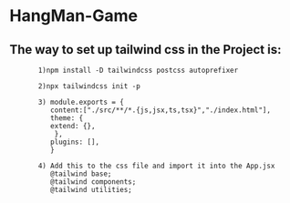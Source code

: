 # HangMan-Game

## The way to set up tailwind css in the Project is: 
           
           1)npm install -D tailwindcss postcss autoprefixer
        
           2)npx tailwindcss init -p

           3) module.exports = {
              content:["./src/**/*.{js,jsx,ts,tsx}","./index.html"],
              theme: {
              extend: {},
               },
              plugins: [],
              }

           4) Add this to the css file and import it into the App.jsx 
              @tailwind base;
              @tailwind components;
              @tailwind utilities;
